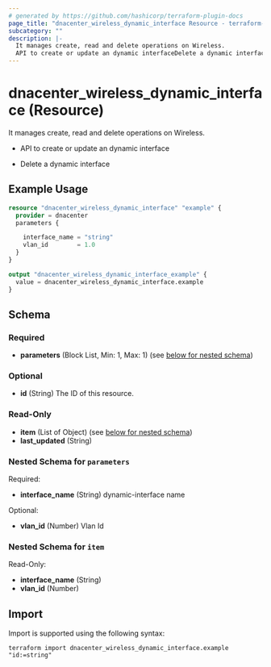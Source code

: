 ```yaml
---
# generated by https://github.com/hashicorp/terraform-plugin-docs
page_title: "dnacenter_wireless_dynamic_interface Resource - terraform-provider-dnacenter"
subcategory: ""
description: |-
  It manages create, read and delete operations on Wireless.
  API to create or update an dynamic interfaceDelete a dynamic interface
---
```


# dnacenter_wireless_dynamic_interface (Resource)

It manages create, read and delete operations on Wireless.

- API to create or update an dynamic interface

- Delete a dynamic interface

## Example Usage

```terraform
resource "dnacenter_wireless_dynamic_interface" "example" {
  provider = dnacenter
  parameters {

    interface_name = "string"
    vlan_id        = 1.0
  }
}

output "dnacenter_wireless_dynamic_interface_example" {
  value = dnacenter_wireless_dynamic_interface.example
}
```

<!-- schema generated by tfplugindocs -->
## Schema

### Required

- **parameters** (Block List, Min: 1, Max: 1) (see [below for nested schema](#nestedblock--parameters))

### Optional

- **id** (String) The ID of this resource.

### Read-Only

- **item** (List of Object) (see [below for nested schema](#nestedatt--item))
- **last_updated** (String)

<a id="nestedblock--parameters"></a>
### Nested Schema for `parameters`

Required:

- **interface_name** (String) dynamic-interface name

Optional:

- **vlan_id** (Number) Vlan Id


<a id="nestedatt--item"></a>
### Nested Schema for `item`

Read-Only:

- **interface_name** (String)
- **vlan_id** (Number)

## Import

Import is supported using the following syntax:

```shell
terraform import dnacenter_wireless_dynamic_interface.example "id:=string"
```
